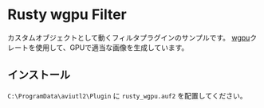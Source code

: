 # Rusty wgpu Filter

カスタムオブジェクトとして動くフィルタプラグインのサンプルです。
[wgpu](https://crates.io/crates/wgpu)クレートを使用して、GPUで適当な画像を生成しています。

## インストール

`C:\ProgramData\aviutl2\Plugin` に `rusty_wgpu.auf2` を配置してください。
